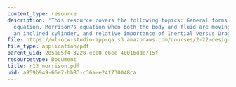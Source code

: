 ```yaml
---
content_type: resource
description: 'This resource covers the following topics: General forms of Morrison?s
  equation, Morrison?s equation when both the body and fluid are moving, Forces on
  an inclined cylinder, and relative importance of Inertial versus Drag force terms.'
file: https://ol-ocw-studio-app-qa.s3.amazonaws.com/courses/2-22-design-principles-for-ocean-vehicles-13-42-spring-2005/a959b94966e7bb83c36ae24f730048ca_r13_morrison.pdf
file_type: application/pdf
parent_uid: 205a85f4-3228-ece0-e6ee-40016dde715f
resourcetype: Document
title: r13_morrison.pdf
uid: a959b949-66e7-bb83-c36a-e24f730048ca
---
```

